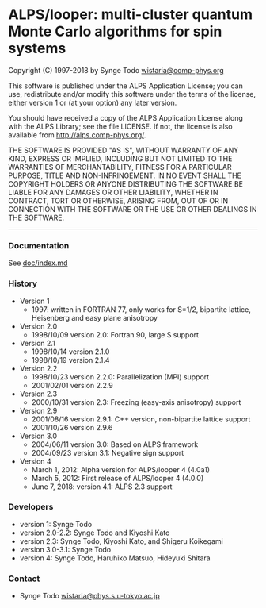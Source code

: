 # ALPS/looper: multi-cluster quantum Monte Carlo algorithms for spin systems

Copyright (C) 1997-2018 by Synge Todo <wistaria@comp-phys.org>

This software is published under the ALPS Application License; you can use,
redistribute and/or modify this software under the terms of the license,
either version 1 or (at your option) any later version.

You should have received a copy of the ALPS Application License along with
the ALPS Library; see the file LICENSE. If not, the license is also
available from http://alps.comp-phys.org/.

THE SOFTWARE IS PROVIDED "AS IS", WITHOUT WARRANTY OF ANY KIND, EXPRESS OR 
IMPLIED, INCLUDING BUT NOT LIMITED TO THE WARRANTIES OF MERCHANTABILITY, 
FITNESS FOR A PARTICULAR PURPOSE, TITLE AND NON-INFRINGEMENT. IN NO EVENT 
SHALL THE COPYRIGHT HOLDERS OR ANYONE DISTRIBUTING THE SOFTWARE BE LIABLE 
FOR ANY DAMAGES OR OTHER LIABILITY, WHETHER IN CONTRACT, TORT OR OTHERWISE, 
ARISING FROM, OUT OF OR IN CONNECTION WITH THE SOFTWARE OR THE USE OR OTHER 
DEALINGS IN THE SOFTWARE.

----------------------------------------------------------------------------

### Documentation

See [doc/index.md](doc/index.md)

### History

* Version 1
   * 1997: written in FORTRAN 77, only works for S=1/2, bipartite lattice, Heisenberg and easy plane anisotropy
* Version 2.0
   * 1998/10/09 version 2.0: Fortran 90, large S support
* Version 2.1
   * 1998/10/14 version 2.1.0
   * 1998/10/19 version 2.1.4
* Version 2.2
   * 1998/10/23 version 2.2.0:  Parallelization (MPI) support
   * 2001/02/01 version 2.2.9
* Version 2.3
   * 2000/10/31 version 2.3: Freezing (easy-axis anisotropy) support
* Version 2.9
   * 2001/08/16 version 2.9.1: C++ version, non-bipartite lattice support
   * 2001/10/26 version 2.9.6
* Version 3.0
   * 2004/06/11 version 3.0: Based on ALPS framework
   * 2004/09/23 version 3.1: Negative sign support
* Version 4
   * March 1, 2012: Alpha version for ALPS/looper 4 (4.0a1)
   * March 5, 2012: First release of ALPS/looper 4 (4.0.0)
   * June 7, 2018: version 4.1: ALPS 2.3 support

### Developers

* version 1: Synge Todo
* version 2.0-2.2: Synge Todo and Kiyoshi Kato
* version 2.3: Synge Todo, Kiyoshi Kato, and Shigeru Koikegami
* version 3.0-3.1: Synge Todo
* version 4: Synge Todo, Haruhiko Matsuo, Hideyuki Shitara

### Contact

* Synge Todo <wistaria@phys.s.u-tokyo.ac.jp>
